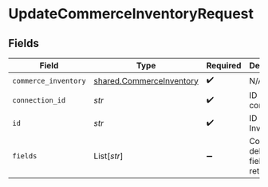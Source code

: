 # UpdateCommerceInventoryRequest


## Fields

| Field                                                                | Type                                                                 | Required                                                             | Description                                                          |
| -------------------------------------------------------------------- | -------------------------------------------------------------------- | -------------------------------------------------------------------- | -------------------------------------------------------------------- |
| `commerce_inventory`                                                 | [shared.CommerceInventory](../../models/shared/commerceinventory.md) | :heavy_check_mark:                                                   | N/A                                                                  |
| `connection_id`                                                      | *str*                                                                | :heavy_check_mark:                                                   | ID of the connection                                                 |
| `id`                                                                 | *str*                                                                | :heavy_check_mark:                                                   | ID of the Inventory                                                  |
| `fields`                                                             | List[*str*]                                                          | :heavy_minus_sign:                                                   | Comma-delimited fields to return                                     |